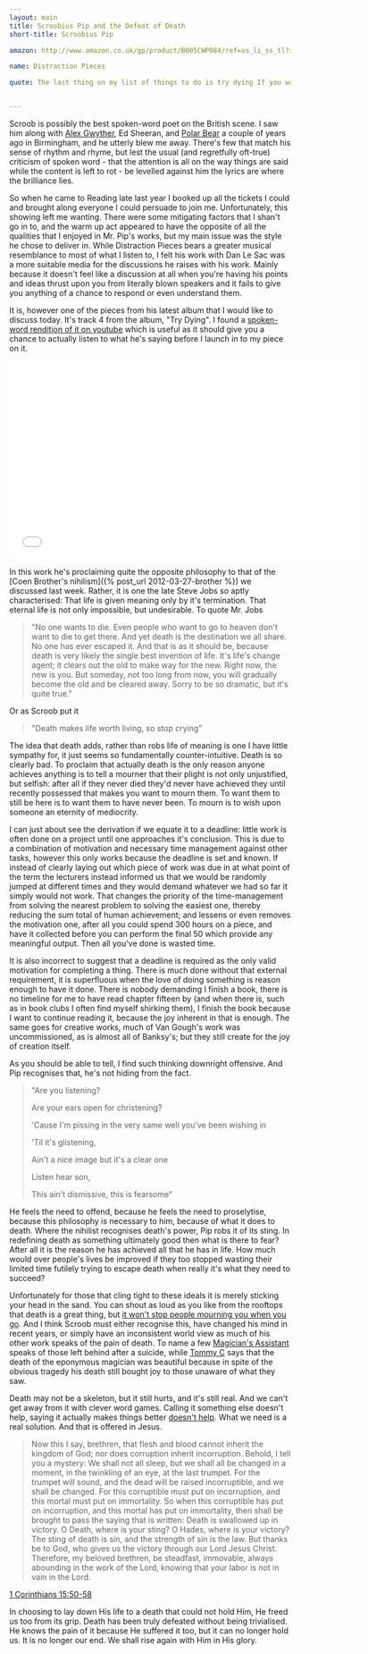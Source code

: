 ```yaml
---
layout: main
title: Scroobius Pip and the Defeat of Death
short-title: Scroobius Pip

amazon: http://www.amazon.co.uk/gp/product/B005CWPO84/ref=as_li_ss_tl?ie=UTF8&tag=theothevawil-21&linkCode=as2&camp=1634&creative=19450&creativeASIN=B005CWPO84

name: Distraction Pieces

quote: The last thing on my list of things to do is try dying If you wanna live forever then you will die trying  Inevitable like the weather, there's no use in lying Death makes life worth living, so stop crying


---
```

Scroob is possibly the best spoken-word poet on the British scene. I saw him along with [Alex Gwyther](http://www.myspace.com/thebestofthebiro), Ed Sheeran, and [Polar Bear](http://www.myspace.com/polarbearspoken) a couple of years ago in Birmingham, and he utterly blew me away. There's few that match his sense of rhythm and rhyme, but lest the usual (and regretfully oft-true) criticism of spoken word - that the attention is all on the way things are said while the content is left to rot - be levelled against him the lyrics are where the brilliance lies.

So when he came to Reading late last year I booked up all the tickets I could and brought along everyone I could persuade to join me. Unfortunately, this showing left me wanting. There were some mitigating factors that I shan't go in to, and the warm up act appeared to have the opposite of all the qualities that I enjoyed in Mr. Pip's works, but my main issue was the style he chose to deliver in. While Distraction Pieces bears a greater musical resemblance to most of what I listen to, I felt his work with Dan Le Sac was a more suitable media for the discussions he raises with his work. Mainly because it doesn't feel like a discussion at all when you're having his points and ideas thrust upon you from literally blown speakers and it fails to give you anything of a chance to respond or even understand them.

It is, however one of the pieces from his latest album that I would like to discuss today. It's track 4 from the album, "Try Dying". I found a [spoken-word rendition of it on youtube](http://www.youtube.com/watch?v=GLGq5szKzbU) which is useful as it should give you a chance to actually listen to what he's saying before I launch in to my piece on it.

<iframe width="630" height="355" src="//www.youtube.com/embed/GLGq5szKzbU?feature=player_embedded" frameborder="0" allowfullscreen="true"> </iframe>

In this work he's proclaiming quite the opposite philosophy to that of the [Coen Brother's nihilism]({% post_url 2012-03-27-brother %}) we discussed last week. Rather, it is one the late Steve Jobs so aptly characterised: That life is given meaning only by it's termination. That eternal life is not only impossible, but undesirable. To quote Mr. Jobs

>"No one wants to die. Even people who want to go to heaven don't want to die to get there. And yet death is the destination we all share. No one has ever escaped it. And that is as it should be, because death is very likely the single best invention of life. It's life's change agent; it clears out the old to make way for the new. Right now, the new is you. But someday, not too long from now, you will gradually become the old and be cleared away. Sorry to be so dramatic, but it's quite true."

Or as Scroob put it

>"Death makes life worth living, so stop crying"

The idea that death adds, rather than robs life of meaning is one I have little sympathy for, it just seems so fundamentally counter-intuitive. Death is so clearly bad. To proclaim that actually death is the only reason anyone achieves anything is to tell a mourner that their plight is not only unjustified, but selfish: after all if they never died they'd never have achieved they until recently possessed that makes you want to mourn them. To want them to still be here is to want them to have never been. To mourn is to wish upon someone an eternity of mediocrity.

I can just about see the derivation if we equate it to a deadline: little work is often done on a project until one approaches it's conclusion. This is due to a combination of motivation and necessary time management against other tasks, however this only works because the deadline is set and known. If instead of clearly laying out which piece of work was due in at what point of the term the lecturers instead informed us that we would be randomly jumped at different times and they would demand whatever we had so far it simply would not work. That changes the priority of the time-management from solving the nearest problem to solving the easiest one, thereby reducing the sum total of human achievement; and lessens or even removes the motivation one, after all you could spend 300 hours on a piece, and have it collected before you can perform the final 50 which provide any meaningful output. Then all you've done is wasted time.

It is also incorrect to suggest that a deadline is required as the only valid motivation for completing a thing. There is much done without that external requirement, it is superfluous when the love of doing something is reason enough to have it done. There is nobody demanding I finish a book, there is no timeline for me to have read chapter fifteen by (and when there is, such as in book clubs I often find myself shirking them), I finish the book because I want to continue reading it, because the joy inherent in that is enough. The same goes for creative works, much of Van Gough's work was uncommissioned, as is almost all of Banksy's; but they still create for the joy of creation itself.

As you should be able to tell, I find such thinking downright offensive. And Pip recognises that, he's not hiding from the fact.

>"Are you listening?
>
>Are your ears open for christening?
>
>'Cause I'm pissing in the very same well you've been wishing in
>
>'Til it's glistening,
>
>Ain't a nice image but it's a clear one
>
>Listen hear son,
>
>This ain't dismissive, this is fearsome"

He feels the need to offend, because he feels the need to proselytise, because this philosophy is necessary to him, because of what it does to death. Where the nihilist recognises death's power, Pip robs it of its sting. In redefining death as something ultimately good then what is there to fear? After all it is the reason he has achieved all that he has in life. How much would over people's lives be improved if they too stopped wasting their limited time futilely trying to escape death when really it's what they need to succeed?

Unfortunately for those that cling tight to these ideals it is merely sticking your head in the sand. You can shout as loud as you like from the rooftops that death is a great thing, but [it won't stop people mourning you when you go](http://www.newyorker.com/online/blogs/newsdesk/2011/10/mourning-steve-jobs-the-purpose-of-public-grief.html). And I think Scroob must either recognise this, have changed his mind in recent years, or simply have an inconsistent world view as much of his other work speaks of the pain of death. To name a few [Magician's Assistant](http://www.youtube.com/watch?v=RqRKoq-dW8c) speaks of those left behind after a suicide, while [Tommy C](http://www.youtube.com/watch?v=r8zi7vcnjVc) says that the death of the eponymous magician was beautiful because in spite of the obvious tragedy his death still bought joy to those unaware of what they saw.

Death may not be a skeleton, but it still hurts, and it's still real. And we can't get away from it with clever word games. Calling it something else doesn't help, saying it actually makes things better [doesn't help](http://www.wolframalpha.com/input/?i=steve+jobs+%7C+date+of+death). What we need is a real solution. And that is offered in Jesus.

>Now this I say, brethren, that flesh and blood cannot inherit the kingdom of God; nor does corruption inherit incorruption. Behold, I tell you a mystery: We shall not all sleep, but we shall all be changed in a moment, in the twinkling of an eye, at the last trumpet. For the trumpet will sound, and the dead will be raised incorruptible, and we shall be changed. For this corruptible must put on incorruption, and this mortal must put on immortality. So when this corruptible has put on incorruption, and this mortal has put on immortality, then shall be brought to pass the saying that is written: Death is swallowed up in victory. O Death, where is your sting? O Hades, where is your victory? The sting of death is sin, and the strength of sin is the law. But thanks be to God, who gives us the victory through our Lord Jesus Christ. Therefore, my beloved brethren, be steadfast, immovable, always abounding in the work of the Lord, knowing that your labor is not in vain in the Lord.

[1 Corinthians 15:50-58](http://www.youversion.com/bible/1cor.15.50-58nkjv)

In choosing to lay down His life to a death that could not hold Him, He freed us too from its grip. Death has been truly defeated without being trivialised. He knows the pain of it because He suffered it too, but it can no longer hold us. It is no longer our end. We shall rise again with Him in His glory.
